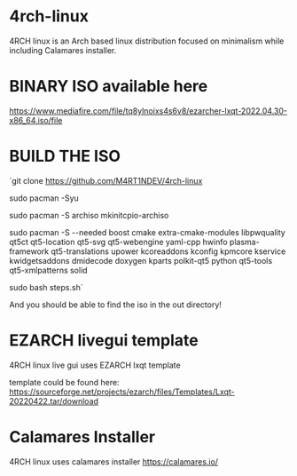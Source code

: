 # 4rch-linux

4RCH linux is an Arch based linux distribution focused on minimalism while including Calamares installer.
 	
 	
 	
# BINARY ISO available here

https://www.mediafire.com/file/tq8ylnoixs4s6v8/ezarcher-lxqt-2022.04.30-x86_64.iso/file	

# BUILD THE ISO

`git clone https://github.com/M4RT1NDEV/4rch-linux

sudo pacman -Syu

sudo pacman -S archiso mkinitcpio-archiso

sudo pacman -S --needed boost cmake extra-cmake-modules libpwquality qt5ct qt5-location qt5-svg qt5-webengine yaml-cpp hwinfo plasma-framework qt5-translations upower kcoreaddons kconfig kpmcore kservice kwidgetsaddons dmidecode doxygen kparts polkit-qt5 python qt5-tools qt5-xmlpatterns solid

sudo bash steps.sh`

And you should be able to find the iso in the out directory!

# EZARCH livegui template

4RCH linux live gui uses EZARCH lxqt template

template could be found here: https://sourceforge.net/projects/ezarch/files/Templates/Lxqt-20220422.tar/download
 
# Calamares Installer

4RCH linux uses calamares installer
https://calamares.io/
